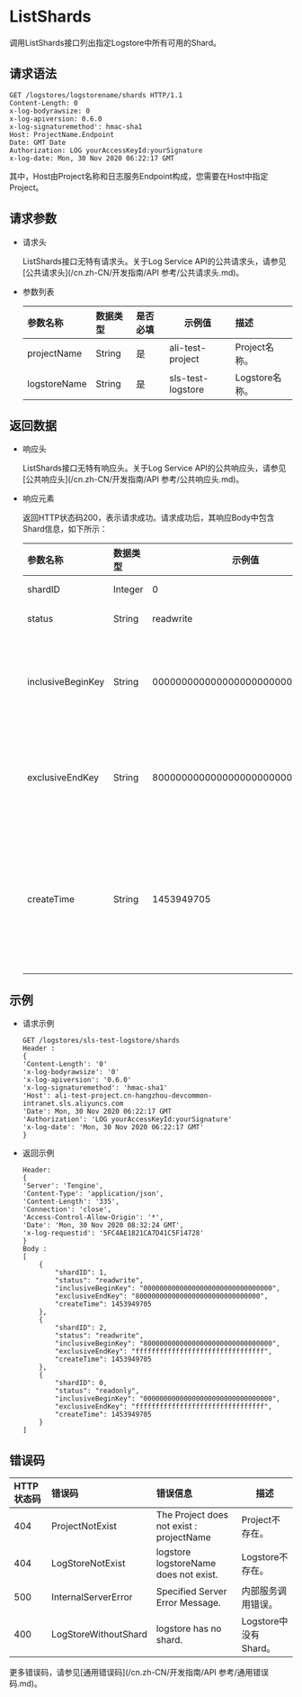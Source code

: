 # ListShards

调用ListShards接口列出指定Logstore中所有可用的Shard。

## 请求语法

```
GET /logstores/logstorename/shards HTTP/1.1
Content-Length: 0
x-log-bodyrawsize: 0
x-log-apiversion: 0.6.0
x-log-signaturemethod': hmac-sha1
Host: ProjectName.Endpoint
Date: GMT Date
Authorization: LOG yourAccessKeyId:yourSignature
x-log-date: Mon, 30 Nov 2020 06:22:17 GMT   
```

其中，Host由Project名称和日志服务Endpoint构成，您需要在Host中指定Project。

## 请求参数

-   请求头

    ListShards接口无特有请求头。关于Log Service API的公共请求头，请参见[公共请求头](/cn.zh-CN/开发指南/API 参考/公共请求头.md)。

-   参数列表

    |参数名称|数据类型|是否必填|示例值|描述|
    |:---|:---|:---|---|:-|
    |projectName|String|是|ali-test-project|Project名称。|
    |logstoreName|String|是|sls-test-logstore|Logstore名称。|


## 返回数据

-   响应头

    ListShards接口无特有响应头。关于Log Service API的公共响应头，请参见[公共响应头](/cn.zh-CN/开发指南/API 参考/公共响应头.md)。

-   响应元素

    返回HTTP状态码200，表示请求成功。请求成功后，其响应Body中包含Shard信息，如下所示：

    |参数名称|数据类型|示例值|描述|
    |:---|:---|---|:-|
    |shardID|Integer|0|Shard ID。|
    |status|String|readwrite|Shard状态。|
    |inclusiveBeginKey|String|00000000000000000000000000000000|Shard起始的Key值，在Shard MD5范围中包含该值。|
    |exclusiveEndKey|String|8000000000000000000000000000000|Shard结束的Key值，在Shard MD5范围中不包含该值。|
    |createTime|String|1453949705|Shard的创建时间。Unix时间戳格式，表示从1970-1-1 00:00:00 UTC计算起的秒数。|


## 示例

-   请求示例

    ```
    GET /logstores/sls-test-logstore/shards
    Header :
    {
    'Content-Length': '0'
    'x-log-bodyrawsize': '0'
    'x-log-apiversion': '0.6.0'
    'x-log-signaturemethod': 'hmac-sha1'
    'Host': ali-test-project.cn-hangzhou-devcommon-intranet.sls.aliyuncs.com
    'Date': Mon, 30 Nov 2020 06:22:17 GMT
    'Authorization': 'LOG yourAccessKeyId:yourSignature'
    'x-log-date': 'Mon, 30 Nov 2020 06:22:17 GMT'
    }
    ```

-   返回示例

    ```
    Header:
    {
    'Server': 'Tengine',
    'Content-Type': 'application/json',
    'Content-Length': '335',
    'Connection': 'close',
    'Access-Control-Allow-Origin': '*',
    'Date': 'Mon, 30 Nov 2020 08:32:24 GMT',
    'x-log-requestid': '5FC4AE1821CA7D41C5F14728'   
    }
    Body :
    [
        {
            "shardID": 1,
            "status": "readwrite",
            "inclusiveBeginKey": "00000000000000000000000000000000",
            "exclusiveEndKey": "8000000000000000000000000000000",
            "createTime": 1453949705
        },
        {
            "shardID": 2,
            "status": "readwrite",
            "inclusiveBeginKey": "80000000000000000000000000000000",
            "exclusiveEndKey": "ffffffffffffffffffffffffffffffff",
            "createTime": 1453949705
        },
        {
            "shardID": 0,
            "status": "readonly",
            "inclusiveBeginKey": "00000000000000000000000000000000",
            "exclusiveEndKey": "ffffffffffffffffffffffffffffffff",
            "createTime": 1453949705
        }
    ]
    ```


## 错误码

|HTTP状态码|错误码|错误信息|描述|
|:------|:--|:---|--|
|404|ProjectNotExist|The Project does not exist : projectName|Project不存在。|
|404|LogStoreNotExist|logstore logstoreName does not exist.|Logstore不存在。|
|500|InternalServerError|Specified Server Error Message.|内部服务调用错误。|
|400|LogStoreWithoutShard|logstore has no shard.|Logstore中没有Shard。|

更多错误码，请参见[通用错误码](/cn.zh-CN/开发指南/API 参考/通用错误码.md)。

